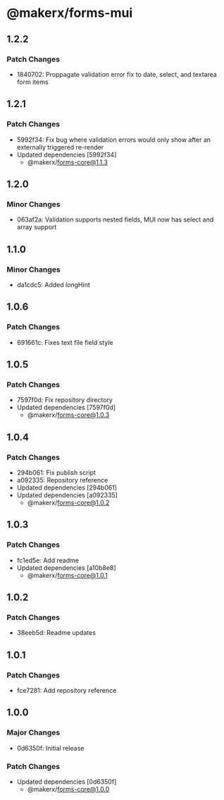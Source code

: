 # @makerx/forms-mui

## 1.2.2

### Patch Changes

- 1840702: Proppagate validation error fix to date, select, and textarea form items

## 1.2.1

### Patch Changes

- 5992f34: Fix bug where validation errors would only show after an externally triggered re-render
- Updated dependencies [5992f34]
  - @makerx/forms-core@1.1.3

## 1.2.0

### Minor Changes

- 063af2a: Validation supports nested fields, MUI now has select and array support

## 1.1.0

### Minor Changes

- da1cdc5: Added longHint

## 1.0.6

### Patch Changes

- 691661c: Fixes text file field style

## 1.0.5

### Patch Changes

- 7597f0d: Fix repository directory
- Updated dependencies [7597f0d]
  - @makerx/forms-core@1.0.3

## 1.0.4

### Patch Changes

- 294b061: Fix publish script
- a092335: Repository reference
- Updated dependencies [294b061]
- Updated dependencies [a092335]
  - @makerx/forms-core@1.0.2

## 1.0.3

### Patch Changes

- fc1ed5e: Add readme
- Updated dependencies [a10b8e8]
  - @makerx/forms-core@1.0.1

## 1.0.2

### Patch Changes

- 38eeb5d: Readme updates

## 1.0.1

### Patch Changes

- fce7281: Add repository reference

## 1.0.0

### Major Changes

- 0d6350f: Initial release

### Patch Changes

- Updated dependencies [0d6350f]
  - @makerx/forms-core@1.0.0
